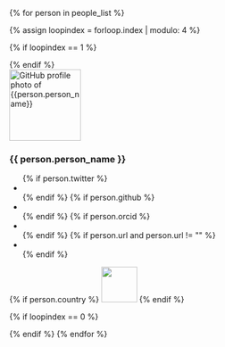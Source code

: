 
{% for person in people_list %}

{% assign loopindex = forloop.index | modulo: 4 %}

{% if loopindex == 1 %}
<div class="row">
{% endif %}


<div class="medium-3 columns">
<div class="team-member anchor-offset" id="{{ person.github }}">
  <img data-src="https://avatars.githubusercontent.com/{{ person.github }}" width=128 height=128 class="img-responsive img-circle lazyload" alt="GitHub profile photo of {{person.person_name}}">
  <h3>{{ person.person_name }}</h3>
  <ul class="list-inline social-buttons">
      {% if person.twitter %}<li> <a href="https://twitter.com/{{ person.twitter }}"> <i class="fab fa-twitter"></i> </a> </li> {% endif %}
      {% if person.github %}<li> <a href="https://github.com/{{ person.github }}"> <i class="fab fa-github"></i> </a> </li> {% endif %}
      {% if person.orcid %}<li> <a href="https://orcid.org/{{ person.orcid }}"> <i class="ai ai-orcid"></i> </a> </li> {% endif %}
      {% if person.url and person.url != "" %}<li> <a href="{{ person.url }}"> <i class="fas fa-link"></i> </a> </li> {% endif %}
  </ul>
  {% if person.country %}
  <img width="64" src="/files/flags/{{ person.country | downcase }}.svg"/>
  {% endif %}
</div>
</div>


{% if loopindex == 0 %}
</div>
{% endif %}
{% endfor %}
